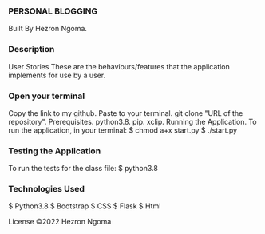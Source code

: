 ### PERSONAL BLOGGING
Built By Hezron Ngoma.

### Description


User Stories
These are the behaviours/features that the application implements for use by a user.


### Open your terminal

Copy the link to my github.
Paste to your terminal.
git clone "URL of the repository".
Prerequisites.
python3.8.
pip.
xclip.
Running the Application.
To run the application, in your terminal:
  $ chmod a+x start.py
  $ ./start.py

### Testing the Application
To run the tests for the class file:
  $ python3.8


### Technologies Used
  $ Python3.8
  $ Bootstrap
  $ CSS
  $ Flask
  $ Html
  

License
  ©2022 Hezron Ngoma